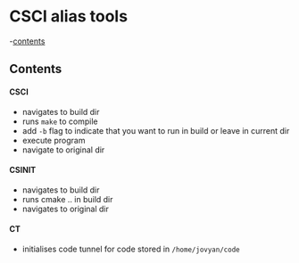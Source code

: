 # CSCI alias tools

-[contents]("#contents")

## Contents
#### CSCI
- navigates to build dir
- runs ```make``` to compile
- add ```-b``` flag to indicate that you want to run in build or leave in current dir
- execute program
- navigate to original dir

#### CSINIT
- navigates to build dir 
- runs cmake .. in build dir
- navigates to original dir

#### CT
- initialises code tunnel for code stored in ```/home/jovyan/code```